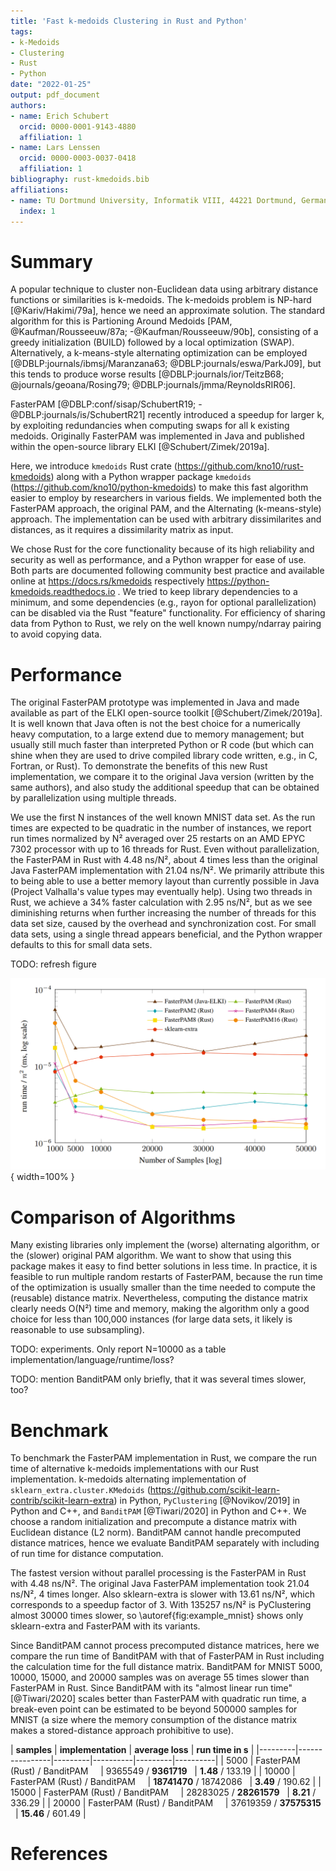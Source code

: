 ```yaml
---
title: 'Fast k-medoids Clustering in Rust and Python'
tags:
- k-Medoids
- Clustering
- Rust
- Python
date: "2022-01-25"
output: pdf_document
authors:
- name: Erich Schubert
  orcid: 0000-0001-9143-4880
  affiliation: 1
- name: Lars Lenssen
  orcid: 0000-0003-0037-0418
  affiliation: 1
bibliography: rust-kmedoids.bib
affiliations:
- name: TU Dortmund University, Informatik VIII, 44221 Dortmund, Germany
  index: 1
---
```


# Summary

A popular technique to cluster non-Euclidean data using arbitrary distance
functions or similarities is k-medoids.
The k-medoids problem is NP-hard [@Kariv/Hakimi/79a], hence we need an approximate solution.
The standard algorithm for this is Partioning Around Medoids [PAM, @Kaufman/Rousseeuw/87a; -@Kaufman/Rousseeuw/90b],
consisting of a greedy initialization (BUILD) followed by a local optimization (SWAP).
Alternatively, a k-means-style alternating optimization can be employed [@DBLP:journals/ibmsj/Maranzana63; @DBLP:journals/eswa/ParkJ09],
but this tends to produce worse results [@DBLP:journals/ior/TeitzB68; @journals/geoana/Rosing79; @DBLP:journals/jmma/ReynoldsRIR06].

FasterPAM [@DBLP:conf/sisap/SchubertR19; -@DBLP:journals/is/SchubertR21] recently introduced a speedup for larger k,
by exploiting redundancies when computing swaps for all k existing medoids.
Originally FasterPAM was implemented in Java and published within the open-source library ELKI [@Schubert/Zimek/2019a].

Here, we introduce ``kmedoids`` Rust crate (https://github.com/kno10/rust-kmedoids) along with a
Python wrapper package ``kmedoids`` (https://github.com/kno10/python-kmedoids) to make this fast
algorithm easier to employ by researchers in various fields.
We implemented both the FasterPAM approach, the original PAM, and the Alternating (k-means-style) approach.
The implementation can be used with arbitrary dissimilarites and distances, as it requires a dissimilarity matrix as input.

We chose Rust for the core functionality because of its high reliability and security as well as performance,
and a Python wrapper for ease of use. Both parts are documented following community best practice
and available online at https://docs.rs/kmedoids respectively https://python-kmedoids.readthedocs.io .
We tried to keep library dependencies to a minimum, and some dependencies (e.g., rayon for optional parallelization)
can be disabled via the Rust "feature" functionality. For efficiency of sharing data from Python to Rust,
we rely on the well known numpy/ndarray pairing to avoid copying data.

# Performance

The original FasterPAM prototype was implemented in Java and made available as part of the ELKI open-source toolkit [@Schubert/Zimek/2019a].
It is well known that Java often is not the best choice for a numerically heavy computation,
to a large extend due to memory management; but usually still much faster than interpreted Python or R code
(but which can shine when they are used to drive compiled library code written, e.g., in C, Fortran, or Rust).
To demonstrate the benefits of this new Rust implementation, we compare it to the original Java version
(written by the same authors), and also study the additional speedup that can be obtained by parallelization using multiple threads.

We use the first N instances of the well known MNIST data set.
As the run times are expected to be quadratic in the number of instances, we report run times normalized by N²
averaged over 25 restarts on an AMD EPYC 7302 processor with up to 16 threads for Rust.
Even without parallelization, the FasterPAM in Rust with 4.48 ns/N², about 4 times less than the original Java FasterPAM implementation with 21.04 ns/N².
We primarily attribute this to being able to use a better memory layout than currently possible in Java
(Project Valhalla's value types may eventually help).
Using two threads in Rust, we achieve a 34% faster calculation with 2.95 ns/N²,
but as we see diminishing returns when further increasing the number of threads for this data set size,
caused by the overhead and synchronization cost.
For small data sets, using a single thread appears beneficial, and the Python
wrapper defaults to this for small data sets.

TODO: refresh figure

![Results normalized by N² on MNIST data with k=10.\label{fig:example_mnist}](results.png){ width=100% }

# Comparison of Algorithms

Many existing libraries only implement the (worse) alternating algorithm, or the (slower) original PAM algorithm.
We want to show that using this package makes it easy to find better solutions in less time.
In practice, it is feasible to run multiple random restarts of FasterPAM, because the run time of the optimization
is usually smaller than the time needed to compute the (reusable) distance matrix.
Nevertheless, computing the distance matrix clearly needs O(N²) time and memory,
making the algorithm only a good choice for less than 100,000 instances
(for large data sets, it likely is reasonable to use subsampling).

TODO: experiments. Only report N=10000 as a table implementation/language/runtime/loss?

TODO: mention BanditPAM only briefly, that it was several times slower, too?

# Benchmark

To benchmark the FasterPAM implementation in Rust, we compare the run time of alternative k-medoids implementations with our Rust implementation.
k-medoids alternating implementation of ``sklearn_extra.cluster.KMedoids``  (https://github.com/scikit-learn-contrib/scikit-learn-extra) in Python,
``PyClustering`` [@Novikov/2019] in Python and C++, and
``BanditPAM`` [@Tiwari/2020] in Python and C++.
We choose a random initialization and precompute a distance matrix with Euclidean distance (L2 norm).
BanditPAM cannot handle precomputed distance matrices, hence we evaluate BanditPAM separately with including of run time for distance computation.

The fastest version without parallel processing is the FasterPAM in Rust with 4.48 ns/N². The original Java FasterPAM implementation took 21.04 ns/N², 4 times longer. Also sklearn-extra is slower with 13.61 ns/N², which corresponds to a speedup factor of 3. With 135257 ns/N² is PyClustering almost 30000 times slower, so \autoref{fig:example_mnist} shows only sklearn-extra and FasterPAM with its variants. 

Since BanditPAM cannot process precomputed distance matrices, here we compare the run time of BanditPAM with that of FasterPAM in Rust including the calculation time for the full distance matrix. BanditPAM for MNIST 5000, 10000, 15000, and 20000 samples was on average 55 times slower than FasterPAM in Rust. Since BanditPAM with its "almost linear run time" [@Tiwari/2020] scales better than FasterPAM with quadratic run time, a break-even point can be estimated to be beyond 500000 samples for MNIST (a size where the memory consumption of the distance matrix makes a stored-distance approach prohibitive to use).

| **samples** | **implementation** | **average loss** | **run time in s** |
|---------|----------------|---------|----------|---------|----------|
|     5000    |         FasterPAM (Rust) / BanditPAM &nbsp; &nbsp;          |    9365549 / **9361719** &nbsp;     |    **1.48** / 133.19     |
|     10000   |         FasterPAM (Rust) / BanditPAM &nbsp; &nbsp;          |    **18741470** / 18742086 &nbsp;   |    **3.49** / 190.62     |
|     15000   |         FasterPAM (Rust) / BanditPAM &nbsp; &nbsp;          |    28283025 / **28261579** &nbsp;   |    **8.21** / 336.29     |
|     20000   |         FasterPAM (Rust) / BanditPAM &nbsp; &nbsp;          |    37619359 / **37575315** &nbsp;   |    **15.46** / 601.49    |



# References

